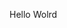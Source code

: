 Hello Wolrd







































































































































































































































































































































































































































































































































































































































































































































































































































































































































































































































































































































































































































































































































































































































































































































































